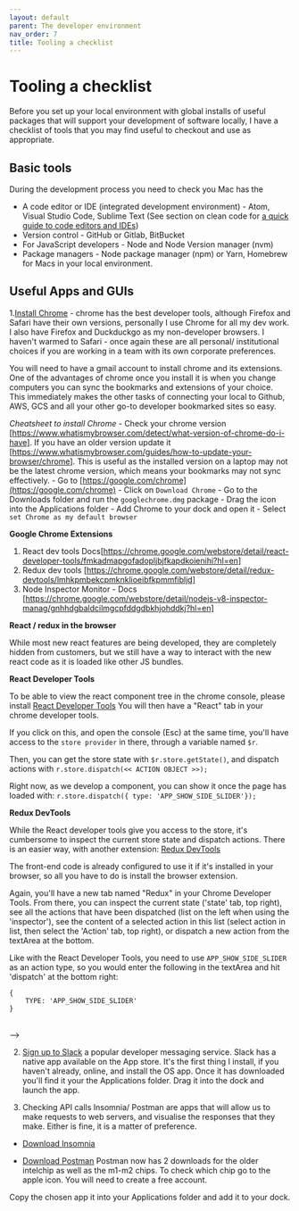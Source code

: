 ```yaml
---
layout: default
parent: The developer environment
nav_order: 7
title: Tooling a checklist
---
```


# Tooling a checklist

Before you set up your local environment with global installs of useful packages that will support your development of software locally, I have a checklist of tools that you may find useful to checkout and use as appropriate.

## Basic tools

During the development process you need to check you Mac has the

- A code editor or IDE (integrated development environment) - Atom, Visual Studio Code, Sublime Text (See section on clean code for [a quick guide to code editors and IDEs](https://sumisastri.github.io/dev-blogs/clean-code/part2-code-editors-and-how-to-setup-eslint/))
- Version control - GitHub or Gitlab, BitBucket
- For JavaScript developers - Node and Node Version manager (nvm)
- Package managers - Node package manager (npm) or Yarn, Homebrew for Macs in your local environment.

## Useful Apps and GUIs

1.[Install Chrome](https://google.com/chrome) - chrome has the best developer tools, although Firefox and Safari have their own versions, personally I use Chrome for all my dev work. I also have Firefox and Duckduckgo as my non-developer browsers. I haven't warmed to Safari - once again these are all personal/ institutional choices if you are working in a team with its own corporate preferences.

You will need to have a gmail account to install chrome and its extensions. One of the advantages of chrome once you install it is when you change computers you can sync the bookmarks and extensions of your choice. This immediately makes the other tasks of connecting your local to Github, AWS, GCS and all your other go-to developer bookmarked sites so easy.

_Cheatsheet to install Chrome_
      - Check your chrome version [https://www.whatismybrowser.com/detect/what-version-of-chrome-do-i-have]. If you have an older version update it [https://www.whatismybrowser.com/guides/how-to-update-your-browser/chrome]. This is useful as the installed version on a laptop may not be the latest chrome version, which means your bookmarks may not sync effectively.
    - Go to [https://google.com/chrome](https://google.com/chrome)
    - Click on `Download Chrome`
    - Go to the Downloads folder and run the `googlechrome.dmg` package
    - Drag the icon into the Applications folder
    - Add Chrome to your dock and open it
    - Select `set Chrome as my default browser`

**Google Chrome Extensions**
1. React dev tools Docs[https://chrome.google.com/webstore/detail/react-developer-tools/fmkadmapgofadopljbjfkapdkoienihi?hl=en]
2. Redux dev tools [https://chrome.google.com/webstore/detail/redux-devtools/lmhkpmbekcpmknklioeibfkpmmfibljd]
3. Node Inspector Monitor - Docs [https://chrome.google.com/webstore/detail/nodejs-v8-inspector-manag/gnhhdgbaldcilmgcpfddgdbkhjohddkj?hl=en]

__React / redux in the browser__

While most new react features are being developed, they are completely hidden from customers, but we still have a way to interact with the new react code as it is loaded like other JS bundles.

__React Developer Tools__

To be able to view the react component tree in the chrome console, please install [React Developer Tools](https://chrome.google.com/webstore/detail/react-developer-tools/fmkadmapgofadopljbjfkapdkoienihi)
You will then have a "React" tab in your chrome developer tools.

If you click on this, and open the console (Esc) at the same time, you'll have access to the `store provider` in there, through a variable named `$r`.

Then, you can get the store state with `$r.store.getState()`, and dispatch actions with `r.store.dispatch(<< ACTION OBJECT >>);`

Right now, as we develop a component, you can show it once the page has loaded with:
`r.store.dispatch({ type: 'APP_SHOW_SIDE_SLIDER'});`

__Redux DevTools__

While the React developer tools give you access to the store, it's cumbersome to inspect the current store state and dispatch actions. There is an easier way, with another extension: [Redux DevTools](https://chrome.google.com/webstore/detail/redux-devtools/lmhkpmbekcpmknklioeibfkpmmfibljd)

The front-end code is already configured to use it if it's installed in your browser, so all you have to do is install the browser extension.

Again, you'll have a new tab named "Redux" in your Chrome Developer Tools.
From there, you can inspect the current state ('state' tab, top right), see all the actions that have been dispatched (list on the left when using the 'inspector'), see the content of a selected action in this list (select action in list, then select the 'Action' tab, top right), or dispatch a new action from the textArea at the bottom.

Like with the React Developer Tools, you need to use `APP_SHOW_SIDE_SLIDER` as an action type, so you would enter the following in the textArea and hit 'dispatch' at the bottom right:

```
{
    TYPE: 'APP_SHOW_SIDE_SLIDER'
}
```
<br> -->

2. [Sign up to Slack](https://www.slack.com/) a popular developer messaging service. Slack has a native app available on the App store. It's the first thing I install, if you haven't already,  online, and install the OS app. Once it has downloaded you'll find it your the Applications folder. Drag it into the dock and launch the app.



3. Checking API calls Insomnia/ Postman are apps that will allow us to make requests to web servers, and visualise the responses that they make. Either is fine, it is a matter of preference.

- [Download Insomnia](https://insomnia.rest/)
  
- [Download Postman](https://www.postman.com/downloads/) Postman now has 2 downloads for the older intelchip as well as the m1-m2 chips. To check which chip go to the apple icon. You will need to create a free account.

Copy the chosen app it into your Applications folder and add it to your dock.
